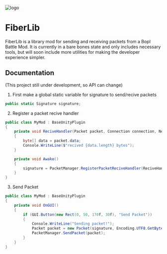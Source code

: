 ![logo](https://raw.githubusercontent.com/minidogg/FiberLib/main/media/logo(1).svg)
# FiberLib
FiberLib is a library mod for sending and receiving packets from a Bopl Battle Mod. It is currently in a bare bones state and only includes necessary tools, but will soon include more utilities for making the developer experience simpler.

## Documentation
(This project still under development, so API can change)

1. First make a global static variable for signature to send/recive packets
```cs
public static Signature signature;
```
2. Register a packet recive handler
```cs
public class MyMod : BaseUnityPlugin
{
	private void ReciveHandler(Packet packet, Connection connection, NetIdentity identity)
	{
		byte[] data = packet.data;
		Console.WriteLine($"recived {data.length} bytes");
	}

	private void Awake()
	{
		signature = PacketManager.RegisterPacketReciveHandler(ReciveHandler);
	}
}
```
3. Send Packet
```cs
public class MyMod : BaseUnityPlugin
{
	private void OnGUI()
	{
		if (GUI.Button(new Rect(0, 50, 170f, 30f), "Send Packet"))
		{
			Console.WriteLine("Sending packet!");
			Packet packet = new Packet(signature, Encoding.UTF8.GetBytes("Hello, World!"))
			PacketManager.SendPacket(packet);
		}
	}
}
```
